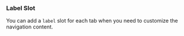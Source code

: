 ### Label Slot

You can add a `label` slot for each tab when you need to customize the navigation content.
